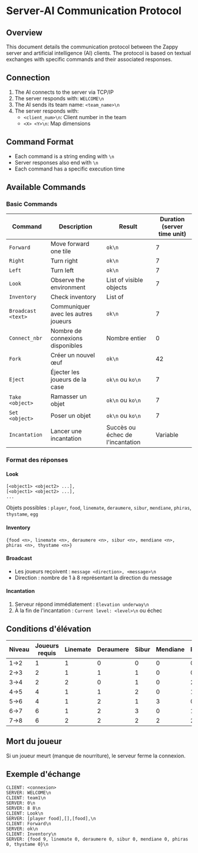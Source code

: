 # Server-AI Communication Protocol

## Overview

This document details the communication protocol between the Zappy server and artificial intelligence (AI) clients. The protocol is based on textual exchanges with specific commands and their associated responses.

## Connection

1. The AI connects to the server via TCP/IP
2. The server responds with: `WELCOME\n`
3. The AI sends its team name: `<team_name>\n`
4. The server responds with:
   - `<client_num>\n`: Client number in the team
   - `<X> <Y>\n`: Map dimensions

## Command Format

- Each command is a string ending with `\n`
- Server responses also end with `\n`
- Each command has a specific execution time

## Available Commands

### Basic Commands

| Command   | Description         | Result | Duration (server time unit) |
|-----------|---------------------|--------|----------------------------|
| `Forward` | Move forward one tile | `ok\n` | 7 |
| `Right`   | Turn right          | `ok\n` | 7 |
| `Left`    | Turn left           | `ok\n` | 7 |
| `Look`    | Observe the environment | List of visible objects | 7 |
| `Inventory` | Check inventory    | List of
| `Broadcast <text>` | Communiquer avec les autres joueurs | `ok\n` | 7 |
| `Connect_nbr` | Nombre de connexions disponibles | Nombre entier | 0 |
| `Fork` | Créer un nouvel œuf | `ok\n` | 42 |
| `Eject` | Éjecter les joueurs de la case | `ok\n` ou `ko\n` | 7 |
| `Take <object>` | Ramasser un objet | `ok\n` ou `ko\n` | 7 |
| `Set <object>` | Poser un objet | `ok\n` ou `ko\n` | 7 |
| `Incantation` | Lancer une incantation | Succès ou échec de l'incantation | Variable |

### Format des réponses

#### Look
```
[<object1> <object2> ...],
[<object1> <object2> ...],
...
```

Objets possibles : `player`, `food`, `linemate`, `deraumere`, `sibur`, `mendiane`, `phiras`, `thystame`, `egg`

#### Inventory
```
{food <n>, linemate <n>, deraumere <n>, sibur <n>, mendiane <n>, phiras <n>, thystame <n>}
```

#### Broadcast
- Les joueurs reçoivent : `message <direction>, <message>\n`
- Direction : nombre de 1 à 8 représentant la direction du message

#### Incantation
1. Serveur répond immédiatement : `Elevation underway\n`
2. À la fin de l'incantation : `Current level: <level>\n` ou échec

## Conditions d'élévation

| Niveau | Joueurs requis | Linemate | Deraumere | Sibur | Mendiane | Phiras | Thystame |
|--------|----------------|----------|-----------|-------|----------|--------|----------|
| 1→2 | 1 | 1 | 0 | 0 | 0 | 0 | 0 |
| 2→3 | 2 | 1 | 1 | 1 | 0 | 0 | 0 |
| 3→4 | 2 | 2 | 0 | 1 | 0 | 2 | 0 |
| 4→5 | 4 | 1 | 1 | 2 | 0 | 1 | 0 |
| 5→6 | 4 | 1 | 2 | 1 | 3 | 0 | 0 |
| 6→7 | 6 | 1 | 2 | 3 | 0 | 1 | 0 |
| 7→8 | 6 | 2 | 2 | 2 | 2 | 2 | 1 |

## Mort du joueur

Si un joueur meurt (manque de nourriture), le serveur ferme la connexion.

## Exemple d'échange

```
CLIENT: <connexion>
SERVER: WELCOME\n
CLIENT: team1\n
SERVER: 0\n
SERVER: 8 8\n
CLIENT: Look\n
SERVER: [player food],[],[food],\n
CLIENT: Forward\n
SERVER: ok\n
CLIENT: Inventory\n
SERVER: {food 9, linemate 0, deraumere 0, sibur 0, mendiane 0, phiras 0, thystame 0}\n
```
